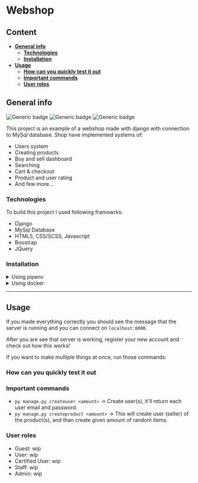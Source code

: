 # **Webshop**

## **Content**
- [**General info**](#general-info)
  - [**Technologies**](#technologies)
  - [**Installation**](#installation)
- [**Usage**](#usage)
  - [**How can you quickly test it out**](#how-can-you-quickly-test-it-out)
  - [**Important commands**](#important-commands)
  - [**User roles**](#user-roles)


## **General info**
![Generic badge](https://img.shields.io/badge/Python-3.9-blue.svg)
![Generic badge](https://img.shields.io/badge/Django-3.2.1-blue.svg)
![Generic badge](https://img.shields.io/badge/License-MIT-green.svg)

This project is an example of a webshop made with django with connection to MySql database. Shop have implemented systems of:

* Users system
* Creating products
* Buy and sell dashboard
* Searching
* Cart & checkout
* Product and user rating
* And few more...

### **Technologies**
To build this project I used following framowrks:
* Django
* MySql Database
* HTML5, CSS/SCSS, Javascript
* Boostrap
* JQuery

### **Installation**

<details>
<summary>Using pipenv</summary>

1. Clone repository - `git clone https://github.com/makubas/webshop-django`
2. Enter project directory - `cd webshop-django `
3. Create virtual environment - `pipenv install -r requirements.txt`
4. Run it - `pipenv shell`
5. Create databases for the project - `python manage.py migrate`
6. Run server - `python manage.py runserver`

</details>
<details>
<summary>Using docker</summary>

1. Clone repository - `git clone https://github.com/makubas/webshop-django`
2. Enter project directory - `cd webshop-django`
3. Open the settings.py file under `/webshop` and change `DATABASES/default/host from 'localhost' to 'db'`
4. Build docker services - `docker-compose build`
5. Create database - `docker-compose up -d db`
6. Run server - `docker-compose up web`

</details>

---

## **Usage**
If you made everything correctly you should see the message that the server is running and you can connect on `localhost:8000`.

After you are see that server is working, register your new account and check out how this works!

If you want to make multiple things at once, run those commands:

### **How can you quickly test it out**

### **Important commands**
* `py manage.py createuser <amount>` -> Create user(s), it'll return each user email and password.
* `py manage.py createproduct <amount>` -> This will create user (seller) of the product(s), and than create given amount of random items.

### **User roles**
* Guest: wip
* User: wip
* Certified User: wip
* Staff: wip
* Admin: wip
